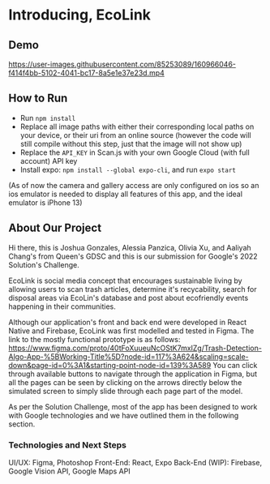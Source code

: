 # Introducing, EcoLink

## Demo

https://user-images.githubusercontent.com/85253089/160966046-f414f4bb-5102-4041-bc17-8a5e1e37e23d.mp4


## How to Run
- Run `npm install`
- Replace all image paths with either their corresponding local paths on your device, or their uri from an online source (however the code will still compile without this step, just that the image will not show up)
- Replace the `API_KEY` in Scan.js with your own Google Cloud (with full account) API key
- Install expo: `npm install --global expo-cli`, and run `expo start`

(As of now the camera and gallery access are only configured on ios so an ios emulator is needed to display all features of this app, and the ideal emulator is iPhone 13)

## About Our Project

Hi there, this is Joshua Gonzales, Alessia Panzica, Olivia Xu, and Aaliyah Chang's from Queen's GDSC and this is our submission for Google's 2022 Solution's Challenge.

EcoLink is social media concept that encourages sustainable living by allowing users to scan trash articles, determine it's recycability, search for disposal areas via EcoLin's database and post about ecofriendly events happening in their communities.

Although our application's front and back end were developed in React Native and Firebase, EcoLink was first modelled and tested in Figma. The link to the mostly functional prototype is as follows:
https://www.figma.com/proto/40tFoXuueuNcOStK7mxIZg/Trash-Detection-Algo-App-%5BWorking-Title%5D?node-id=117%3A624&scaling=scale-down&page-id=0%3A1&starting-point-node-id=139%3A589
You can click through available buttons to navigate through the application in Figma, but all the pages can be seen by clicking on the arrows directly below the simulated screen to simply slide through each page part of the model.

As per the Solution Challenge, most of the app has been designed to work with Google technologies and we have outlined them in the following section.

### Technologies and Next Steps

UI/UX: Figma, Photoshop
Front-End: React, Expo
Back-End (WIP): Firebase, Google Vision API, Google Maps API
